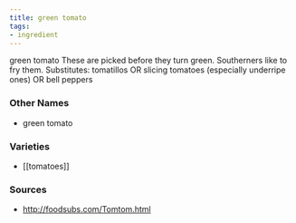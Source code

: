 ```yaml
---
title: green tomato
tags:
- ingredient
---
```

green tomato These are picked before they turn green. Southerners like to fry them. Substitutes: tomatillos OR slicing tomatoes (especially underripe ones) OR bell peppers

### Other Names

* green tomato

### Varieties

* [[tomatoes]]

### Sources
* http://foodsubs.com/Tomtom.html
